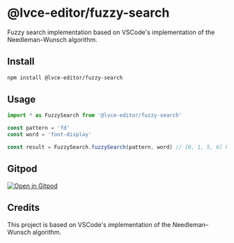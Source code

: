 # @lvce-editor/fuzzy-search

Fuzzy search implementation based on VSCode's implementation of the Needleman–Wunsch algorithm.

## Install

```sh
npm install @lvce-editor/fuzzy-search
```

## Usage

```js
import * as FuzzySearch from '@lvce-editor/fuzzy-search'

const pattern = 'fd'
const word = 'font-display'

const result = FuzzySearch.fuzzySearch(pattern, word) // [0, 1, 5, 6] highlight chars 0-1 (f) and 5-6 (d)
```

## Gitpod

[![Open in Gitpod](https://gitpod.io/button/open-in-gitpod.svg)](https://gitpod.io/#https://github.com/lvce-editor/fuzzy-search)

## Credits

This project is based on VSCode's implementation of the Needleman–Wunsch algorithm.
